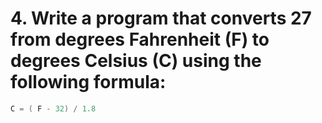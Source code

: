 # 4. Write a program that converts 27 from degrees Fahrenheit (F) to degrees Celsius (C) using the following formula:
```C 
C = ( F - 32) / 1.8
```